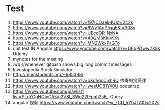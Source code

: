 # Test
  1. https://www.youtube.com/watch?v=f97ICOaekNU&t=242s
  2. https://www.youtube.com/watch?v=8Wy1AqY5gqE&t=308s
  3. https://www.youtube.com/watch?v=UEcdQR-NoNA
  4. https://www.youtube.com/watch?v=49QM3KkOKXs
  5. https://www.youtube.com/watch?v=MN2WkxPnGTo
  6. unit test IN Angular https://www.youtube.com/watch?v=D6qPDww2X8k Udemy
  7. mynotes for the meeting
  8. :wq //whenever gitbash shows big long commit messages
  9. Investopedia Stock Simulator
  10. http://mumstudents.org/~985398/
  11. https://www.youtube.com/watch?v=bXdhqcCmhRQ  帅哥的投资课
  12. https://www.youtube.com/watch?v=wesUO81YX0U bootstrap
  13. https://www.youtube.com/playlist?list=PLoYCgNOIyGABdI2V8I_SWo22tFpgh2s6_ jQuery
  14. angular 视频 https://www.youtube.com/watch?v=_-CD_5YhJTA&t=202s
